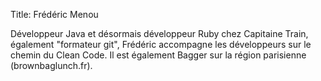 Title: Frédéric Menou

Développeur Java et désormais développeur Ruby chez Capitaine Train, également "formateur git", Frédéric accompagne les développeurs sur le chemin du Clean Code.
Il est également Bagger sur la région parisienne (brownbaglunch.fr).
